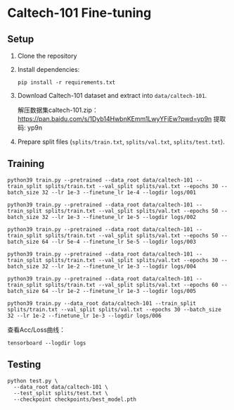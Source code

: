 # Caltech-101 Fine-tuning

## Setup

1. Clone the repository
2. Install dependencies:
   ```
   pip install -r requirements.txt
   ```
3. Download Caltech-101 dataset and extract into `data/caltech-101`.

   解压数据集caltech-101.zip：https://pan.baidu.com/s/1Dyb14HwbnKEmm1LwyYFjEw?pwd=yp9n 提取码: yp9n
5. Prepare split files (`splits/train.txt`, `splits/val.txt`, `splits/test.txt`).

## Training
```
python39 train.py --pretrained --data_root data/caltech-101 --train_split splits/train.txt --val_split splits/val.txt --epochs 30 --batch_size 32 --lr 1e-3 --finetune_lr 1e-4 --logdir logs/001

python39 train.py --pretrained --data_root data/caltech-101 --train_split splits/train.txt --val_split splits/val.txt --epochs 50 --batch_size 32 --lr 1e-3 --finetune_lr 1e-5 --logdir logs/002

python39 train.py --pretrained --data_root data/caltech-101 --train_split splits/train.txt --val_split splits/val.txt --epochs 50 --batch_size 64 --lr 5e-4 --finetune_lr 5e-5 --logdir logs/003

python39 train.py --pretrained --data_root data/caltech-101 --train_split splits/train.txt --val_split splits/val.txt --epochs 30 --batch_size 32 --lr 1e-2 --finetune_lr 1e-3 --logdir logs/004

python39 train.py --pretrained --data_root data/caltech-101 --train_split splits/train.txt --val_split splits/val.txt --epochs 60 --batch_size 64 --lr 1e-2 --finetune_lr 1e-3 --logdir logs/005

python39 train.py --data_root data/caltech-101 --train_split splits/train.txt --val_split splits/val.txt --epochs 30 --batch_size 32 --lr 1e-2 --finetune_lr 1e-3 --logdir logs/006
```
查看Acc/Loss曲线：
```
tensorboard --logdir logs
```
## Testing

```
python test.py \
  --data_root data/caltech-101 \
  --test_split splits/test.txt \
  --checkpoint checkpoints/best_model.pth
```

